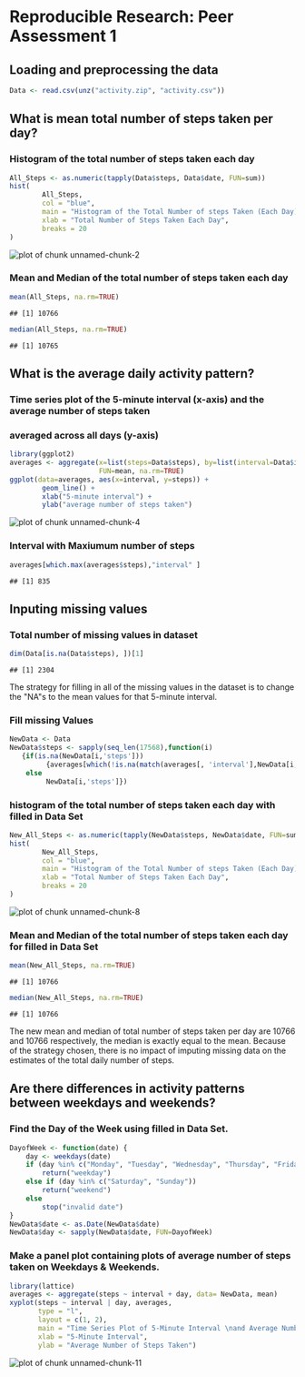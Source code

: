 # Reproducible Research: Peer Assessment 1


## Loading and preprocessing the data

```r
Data <- read.csv(unz("activity.zip", "activity.csv"))
```
## What is mean total number of steps taken per day?

### Histogram of the total number of steps taken each day

```r
All_Steps <- as.numeric(tapply(Data$steps, Data$date, FUN=sum))
hist(
        All_Steps,
        col = "blue",
        main = "Histogram of the Total Number of steps Taken (Each Day)",
        xlab = "Total Number of Steps Taken Each Day",
        breaks = 20
)
```

![plot of chunk unnamed-chunk-2](figure/unnamed-chunk-2.png) 

### Mean and Median of the total number of steps taken each day

```r
mean(All_Steps, na.rm=TRUE)
```

```
## [1] 10766
```

```r
median(All_Steps, na.rm=TRUE)
```

```
## [1] 10765
```

## What is the average daily activity pattern?
### Time series plot of the 5-minute interval (x-axis) and the average number of steps taken 
### averaged across all days (y-axis)

```r
library(ggplot2)
averages <- aggregate(x=list(steps=Data$steps), by=list(interval=Data$interval), 
                      FUN=mean, na.rm=TRUE) 
ggplot(data=averages, aes(x=interval, y=steps)) + 
        geom_line() + 
        xlab("5-minute interval") + 
        ylab("average number of steps taken")
```

![plot of chunk unnamed-chunk-4](figure/unnamed-chunk-4.png) 
### Interval with Maxiumum number of steps 


```r
averages[which.max(averages$steps),"interval" ]
```

```
## [1] 835
```

## Inputing missing values

### Total number of missing values in dataset

```r
dim(Data[is.na(Data$steps), ])[1]
```

```
## [1] 2304
```
The strategy for filling in all of the missing values in the dataset is to change the "NA"s to the mean values for that 5-minute interval.

### Fill missing Values 

```r
NewData <- Data
NewData$steps <- sapply(seq_len(17568),function(i) 
   {if(is.na(NewData[i,'steps']))
         {averages[which(!is.na(match(averages[, 'interval'],NewData[i,'interval']))), 'steps']} 
    else 
         NewData[i,'steps']})
```
### histogram of the total number of steps taken each day with filled in Data Set

```r
New_All_Steps <- as.numeric(tapply(NewData$steps, NewData$date, FUN=sum))
hist(
        New_All_Steps,
        col = "blue",
        main = "Histogram of the Total Number of steps Taken (Each Day)",
        xlab = "Total Number of Steps Taken Each Day",
        breaks = 20
)
```

![plot of chunk unnamed-chunk-8](figure/unnamed-chunk-8.png) 
### Mean and Median of the total number of steps taken each day for filled in Data Set

```r
mean(New_All_Steps, na.rm=TRUE)
```

```
## [1] 10766
```

```r
median(New_All_Steps, na.rm=TRUE)
```

```
## [1] 10766
```
The new mean and median of total number of steps taken per day are 10766 and 10766 respectively, the median is exactly equal to the mean. Because of the strategy chosen, there is no impact of imputing missing data on the estimates of the total daily number of steps.

## Are there differences in activity patterns between weekdays and weekends?

### Find the Day of the Week using filled in Data Set.

```r
DayofWeek <- function(date) {
    day <- weekdays(date)
    if (day %in% c("Monday", "Tuesday", "Wednesday", "Thursday", "Friday"))
        return("weekday")
    else if (day %in% c("Saturday", "Sunday"))
        return("weekend")
    else
        stop("invalid date")
}
NewData$date <- as.Date(NewData$date)
NewData$day <- sapply(NewData$date, FUN=DayofWeek)
```

### Make a panel plot containing plots of average number of steps taken on Weekdays & Weekends.


```r
library(lattice)
averages <- aggregate(steps ~ interval + day, data= NewData, mean)
xyplot(steps ~ interval | day, averages,
       type = "l", 
       layout = c(1, 2), 
       main = "Time Series Plot of 5-Minute Interval \nand Average Number of Steps Taken,\nOn Weekdays and Weekends",
       xlab = "5-Minute Interval",
       ylab = "Average Number of Steps Taken")
```

![plot of chunk unnamed-chunk-11](figure/unnamed-chunk-11.png) 
